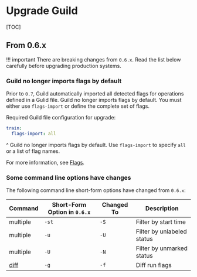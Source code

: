 # Upgrade Guild

[TOC]

## From 0.6.x

!!! important
    There are breaking changes from `0.6.x`. Read the list
    below carefully before upgrading production systems.

### Guild no longer imports flags by default

Prior to `0.7`, Guild automatically imported all detected flags for
operations defined in a Gulid file. Guild no longer imports flags by
default. You must either use `flags-import` or define the complete set
of flags.

Required Guild file configuration for upgrade:

``` yaml
train:
  flags-import: all
```


^ Guild no longer imports flags by default. Use `flags-import` to
specify `all` or a list of flag names.

For more information, see [Flags](/flags.md).

### Some command line options have changes

The following command line short-form options have changed from
`0.6.x`:

| Command          | Short-Form Option in `0.6.x` | Changed To | Description                |
|------------------|------------------------------|------------|----------------------------|
| multiple         | `-st`                        | `-S`       | Filter by start time       |
| multiple         | `-u`                         | `-U`       | Filter by unlabeled status |
| multiple         | `-U`                         | `-N`       | Filter by unmarked status  |
| [diff](cmd:diff) | `-g`                         | `-f`       | Diff run flags             |
